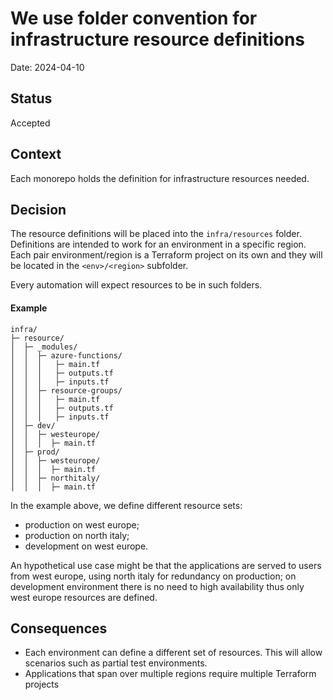 # We use folder convention for infrastructure resource definitions

Date: 2024-04-10

## Status

Accepted

## Context

Each monorepo holds the definition for infrastructure resources needed.

## Decision

The resource definitions will be placed into the `infra/resources` folder.
Definitions are intended to work for an environment in a specific region. Each
pair environment/region is a Terraform project on its own and they will be
located in the `<env>/<region>` subfolder.

Every automation will expect resources to be in such folders.

#### Example

```
infra/
├─ resource/
│  ├─ _modules/
│  │  ├─ azure-functions/
│  │  │   ├─ main.tf
│  │  │   ├─ outputs.tf
│  │  │   ├─ inputs.tf
│  │  ├─ resource-groups/
│  │  │   ├─ main.tf
│  │  │   ├─ outputs.tf
│  │  │   ├─ inputs.tf
│  ├─ dev/
│  │  ├─ westeurope/
│  │  │  ├─ main.tf
│  ├─ prod/
│  │  ├─ westeurope/
│  │  │  ├─ main.tf
│  │  ├─ northitaly/
│  │  │  ├─ main.tf
```

In the example above, we define different resource sets:

- production on west europe;
- production on north italy;
- development on west europe.

An hypothetical use case might be that the applications are served to users from
west europe, using north italy for redundancy on production; on development
environment there is no need to high availability thus only west europe
resources are defined.

## Consequences

- Each environment can define a different set of resources. This will allow
  scenarios such as partial test environments.
- Applications that span over multiple regions require multiple Terraform
  projects
